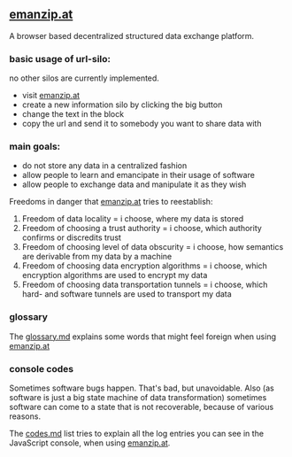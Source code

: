 ## [emanzip.at]

A browser based decentralized structured data exchange platform.

### basic usage of url-silo:

no other silos are currently implemented.

* visit [emanzip.at]
* create a new information silo by clicking the big button
* change the text in the block
* copy the url and send it to somebody you want to share data with

### main goals:

* do not store any data in a centralized fashion
* allow people to learn and emancipate in their usage of software
* allow people to exchange data and manipulate it as they wish

Freedoms in danger that [emanzip.at] tries to reestablish:

1. Freedom of data locality
   = i choose, where my data is stored
2. Freedom of choosing a trust authority
   = i choose, which authority confirms or discredits trust
3. Freedom of choosing level of data obscurity
   = i choose, how semantics are derivable from my data by a machine
4. Freedom of choosing data encryption algorithms
   = i choose, which encryption algorithms are used to encrypt my data
5. Freedom of choosing data transportation tunnels
   = i choose, which hard- and software tunnels are used to transport my
   data

### glossary

The [glossary.md] explains some words that might feel foreign when using
[emanzip.at]

### console codes

Sometimes software bugs happen. That's bad, but unavoidable. Also (as
software is just a big state machine of data transformation) sometimes
software can come to a state that is not recoverable, because of various
reasons.

The [codes.md] list tries to explain all the log entries you can see in
the JavaScript console, when using [emanzip.at].

[emanzip.at]: https://emanzip.at
[glossary.md]: glossary.md
[codes.md]: codes.md